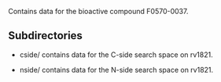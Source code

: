 Contains data for the bioactive compound F0570-0037.

## Subdirectories

- cside/ contains data for the C-side search space on rv1821.

- nside/ contains data for the N-side search space on rv1821.

